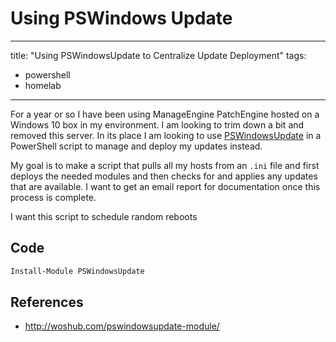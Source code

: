 # Using PSWindows Update
---
title:  "Using PSWindowsUpdate to Centralize Update Deployment"
tags:
  - powershell
  - homelab
---
For a year or so I have been using ManageEngine PatchEngine hosted on a Windows 10 box in my environment. I am looking to trim down a bit and removed this server. In its place I am looking to use [PSWindowsUpdate](https://www.powershellgallery.com/packages/PSWindowsUpdate/2.0.0.4) in a PowerShell script to manage and deploy my updates instead.

My goal is to make a script that pulls all my hosts from an `.ini` file and first deploys the needed modules and then checks for and applies any updates that are available. I want to get an email report for documentation once this process is complete.

I want this script to schedule random reboots

## Code
```powershell
Install-Module PSWindowsUpdate


```

## References
* http://woshub.com/pswindowsupdate-module/